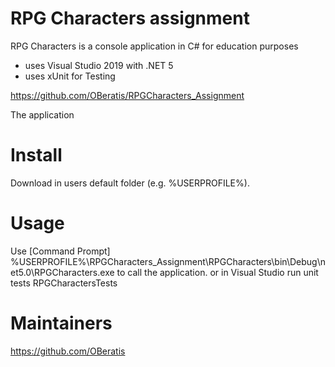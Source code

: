 # RPG Characters assignment

RPG Characters is a console application in C# for education purposes

- uses Visual Studio 2019 with .NET 5
- uses xUnit for Testing

https://github.com/OBeratis/RPGCharacters_Assignment

The application  

# Install

Download in users default folder (e.g. %USERPROFILE%).

# Usage

Use [Command Prompt]
%USERPROFILE%\RPGCharacters_Assignment\RPGCharacters\bin\Debug\net5.0\RPGCharacters.exe to call the application.
or
in Visual Studio run unit tests RPGCharactersTests

# Maintainers

<https://github.com/OBeratis>

